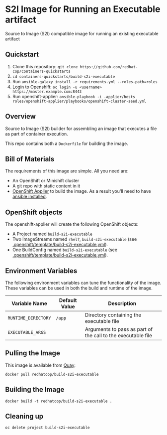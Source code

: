 # S2I Image for Running an Executable artifact

Source to Image (S2I) compatible image for running an existing executable artifact

## Quickstart

1. Clone this repository:
   `git clone https://github.com/redhat-cop/containers-quickstarts`
2. `cd containers-quickstarts/build-s2i-executable`
3. Run `ansible-galaxy install -r requirements.yml --roles-path=roles`
4. Login to Openshift: `oc login -u <username> https://master.example.com:8443`
5. Run openshift-applier: `ansible-playbook -i .applier/hosts roles/openshift-applier/playbooks/openshift-cluster-seed.yml`


## Overview

Source to Image (S2I) builder for assembling an image that executes a file as part of container execution.

This repo contains both a `Dockerfile` for building the image.

## Bill of Materials

The requirements of this image are simple. All you need are:

* An OpenShift or Minishift cluster
* A git repo with static content in it
* [OpenShift Applier](https://github.com/redhat-cop/openshift-applier) to build the image. As a result you'll need to have [ansible installed](http://docs.ansible.com/ansible/latest/intro_installation.html).

## OpenShift objects

The openshift-applier will create the following OpenShift objects:
* A Project named `build-s2i-executable` 
* Two ImageStreams named `rhel7`, `build-s2i-executable` (see [.openshift/template/build-s2i-executable.yml](.openshift/templates/build-s2i-executable.yml)).
* One BuildConfig named `build-s2i-executable` (see [.openshift/template/build-s2i-executable.yml](.openshift/templates/build-s2i-executable.yml)).

## Environment Variables

The following environment variables can tune the functionality of the image. These variables can be used in both the build and runtime of the image. 

| Variable Name | Default Value | Description |
| ------------- | ------------- | ----------- |
| `RUNTIME_DIRECTORY` | `/app` | Directory containing the executable file |
| `EXECUTABLE_ARGS` |  | Arguments to pass as part of the call to the executable file |

## Pulling the Image

This image is available from [Quay](https://quay.io):

```
docker pull redhatcop/build-s2i-executable
```

## Building the Image

```
docker build -t redhatcop/build-s2i-executable .
```

## Cleaning up
`oc delete project build-s2i-executable`
